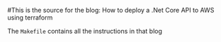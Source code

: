 #This is the source for the blog: How to deploy a .Net Core API to AWS using terraform

The `Makefile` contains all the instructions in that blog

